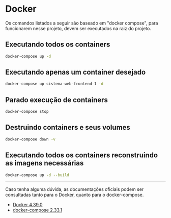 # Docker

Os comandos listados a seguir são baseado em "docker compose", para funcionarem nesse projeto, devem ser executados na raiz do projeto.

## Executando todos os containers

```bash
docker-compose up -d
```

## Executando apenas um container desejado

```bash
docker-compose up sistema-web-frontend-1 -d
```

## Parado execução de containers

```bash
docker-compose stop
```

## Destruindo containers e seus volumes

```bash
docker-compose down -v
```

## Executando todos os containers reconstruindo as imagens necessárias

```bash
docker-compose up -d --build
```

---

Caso tenha alguma dúvida, as documentações oficiais podem ser consultadas tanto para o Docker, quanto para o docker-compose.

- [Docker 4.39.0](https://docs.docker.com/desktop/)
- [docker-compose 2.33.1](https://docs.docker.com/compose/)